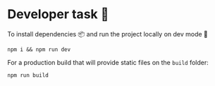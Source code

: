 # Developer task 🚀
To install dependencies 📦 and run the project locally on dev mode 🏃‍

```npm i && npm run dev```

For a production build that will provide static files on the `build` folder:

```npm run build```
